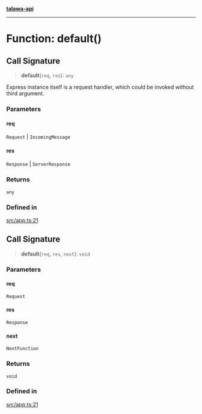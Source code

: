 [**talawa-api**](../../README.md)

***

# Function: default()

## Call Signature

> **default**(`req`, `res`): `any`

Express instance itself is a request handler, which could be invoked without
third argument.

### Parameters

#### req

`Request` | `IncomingMessage`

#### res

`Response` | `ServerResponse`

### Returns

`any`

### Defined in

[src/app.ts:21](https://github.com/Suyash878/talawa-api/blob/095e6964ce2a06c1c30d1acf81b6162203f1db91/src/app.ts#L21)

## Call Signature

> **default**(`req`, `res`, `next`): `void`

### Parameters

#### req

`Request`

#### res

`Response`

#### next

`NextFunction`

### Returns

`void`

### Defined in

[src/app.ts:21](https://github.com/Suyash878/talawa-api/blob/095e6964ce2a06c1c30d1acf81b6162203f1db91/src/app.ts#L21)
